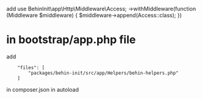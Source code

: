 



add 
use BehinInit\app\Http\Middleware\Access;
->withMiddleware(function (Middleware $middleware) {
        $middleware->append(Access::class);
    })

in bootstrap/app.php file
===========================

add 

        "files": [
            "packages/behin-init/src/app/Helpers/behin-helpers.php"
        ]
in composer.json in autoload

